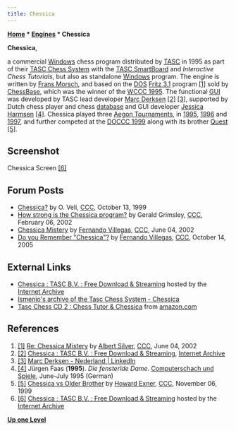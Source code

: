 ```yaml
---
title: Chessica
---
```

**[Home](Home "Home") * [Engines](Engines "Engines") * Chessica**

**Chessica**,

a commercial [Windows](Windows "Windows") chess program distributed by [TASC](TASC "TASC") in 1995 as part of their [TASC Chess System](index.php?title=TASC_Chess_System&action=edit&redlink=1 "TASC Chess System (page does not exist)") with the [TASC SmartBoard](TASC_SmartBoard "TASC SmartBoard") and *Interactive Chess Tutorials*, but also as standalone [Windows](Windows "Windows") program. The engine is written by [Frans Morsch](Frans_Morsch "Frans Morsch"), and based on the [DOS](MS-DOS "MS-DOS") [Fritz 3.1](Fritz "Fritz") program <a id="cite-note-1" href="#cite-ref-1">[1]</a> sold by [ChessBase](ChessBase "ChessBase"), which was the winner of the [WCCC 1995](WCCC_1995 "WCCC 1995"). The functional [GUI](GUI "GUI") was developed by TASC lead developer [Marc Derksen](Marc_Derksen "Marc Derksen") <a id="cite-note-2" href="#cite-ref-2">[2]</a> <a id="cite-note-3" href="#cite-ref-3">[3]</a>, supported by Dutch chess player and chess [database](Databases "Databases") and GUI developer [Jessica Harmsen](Jessica_Harmsen "Jessica Harmsen") <a id="cite-note-4" href="#cite-ref-4">[4]</a>. Chessica played three [Aegon Tournaments](Aegon_Tournaments "Aegon Tournaments"), in [1995](Aegon_1995 "Aegon 1995"), [1996](Aegon_1996 "Aegon 1996") and [1997](Aegon_1997 "Aegon 1997"), and further competed at the [DOCCC 1999](DOCCC_1999 "DOCCC 1999") along with its brother [Quest](Quest "Quest") <a id="cite-note-5" href="#cite-ref-5">[5]</a>.

## Screenshot

[](https://archive.org/details/Chessica_1020)
Chessica Screen <a id="cite-note-6" href="#cite-ref-6">[6]</a>

## Forum Posts

- [Chessica?](https://www.stmintz.com/ccc/index.php?id=73132) by O. Veli, [CCC](CCC "CCC"), October 13, 1999
- [How strong is the Chessica program?](https://www.stmintz.com/ccc/index.php?id=212136) by Gerald Grimsley, [CCC](CCC "CCC"), February 06, 2002
- [Chessica Mistery](https://www.stmintz.com/ccc/index.php?id=233947) by [Fernando Villegas](Fernando_Villegas "Fernando Villegas"), [CCC](CCC "CCC"), June 04, 2002
- [Do you Remember "Chessica"?](https://www.stmintz.com/ccc/index.php?id=455857) by [Fernando Villegas](Fernando_Villegas "Fernando Villegas"), [CCC](CCC "CCC"), October 14, 2005

## External Links

- [Chessica : TASC B.V. : Free Download & Streaming](https://archive.org/details/Chessica_1020) hosted by the [Internet Archive](https://en.wikipedia.org/wiki/Internet_Archive)
- [Ismenio's archive of the Tasc Chess System - Chessica](http://www.ismenio.com/tasc/chessica.html)
- [Tasc Chess CD 2 : Chess Tutor & Chessica](http://www.amazon.com/Tasc-Chess-CD-Tutor-Chessica/dp/1879479877) from [amazon.com](https://en.wikipedia.org/wiki/Amazon.com)

## References

1. <a id="cite-ref-1" href="#cite-note-1">[1]</a> [Re: Chessica Mistery](https://www.stmintz.com/ccc/index.php?id=234051) by [Albert Silver](Albert_Silver "Albert Silver"), [CCC](CCC "CCC"), June 04, 2002
1. <a id="cite-ref-2" href="#cite-note-2">[2]</a> [Chessica : TASC B.V. : Free Download & Streaming](http://archive.org/details/Chessica_1020), [Internet Archive](https://en.wikipedia.org/wiki/Internet_Archive)
1. <a id="cite-ref-3" href="#cite-note-3">[3]</a> [Marc Derksen - Nederland | LinkedIn](http://nl.linkedin.com/in/marcderksen)
1. <a id="cite-ref-4" href="#cite-note-4">[4]</a> Jürgen Faas (**1995**). *Die fensterlde Dame*. [Computerschach und Spiele](Computerschach_und_Spiele "Computerschach und Spiele"), June-July 1995 (German)
1. <a id="cite-ref-5" href="#cite-note-5">[5]</a> [Chessica vs Older Brother](https://www.stmintz.com/ccc/index.php?id=76658) by [Howard Exner](index.php?title=Howard_Exner&action=edit&redlink=1 "Howard Exner (page does not exist)"), [CCC](CCC "CCC"), November 06, 1999
1. <a id="cite-ref-6" href="#cite-note-6">[6]</a> [Chessica : TASC B.V. : Free Download & Streaming](https://archive.org/details/Chessica_1020) hosted by the [Internet Archive](https://en.wikipedia.org/wiki/Internet_Archive)

**[Up one Level](Engines "Engines")**

